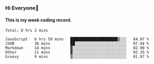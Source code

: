 ### Hi Everyone👋

#### This is my week coding record.

<!--START_SECTION:waka-->
```text
Total: 8 hrs 2 mins

JavaScript   6 hrs 59 mins   █████████████████████▒░░░   84.97 % 
JSON         36 mins         ██░░░░░░░░░░░░░░░░░░░░░░░   07.44 % 
Markdown     14 mins         ▓░░░░░░░░░░░░░░░░░░░░░░░░   02.90 % 
Other        11 mins         ▓░░░░░░░░░░░░░░░░░░░░░░░░   02.35 % 
Groovy       9 mins          ▒░░░░░░░░░░░░░░░░░░░░░░░░   01.97 % 
```
<!--END_SECTION:waka-->


<!--
**YeonSeong-Lee/YeonSeong-Lee** is a ✨ _special_ ✨ repository because its `README.md` (this file) appears on your GitHub profile.

Here are some ideas to get you started:

- 🔭 I’m currently working on ...
- 🌱 I’m currently learning ...
- 👯 I’m looking to collaborate on ...
- 🤔 I’m looking for help with ...
- 💬 Ask me about ...
- 📫 How to reach me: ...
- 😄 Pronouns: ...
- ⚡ Fun fact: ...
-->
